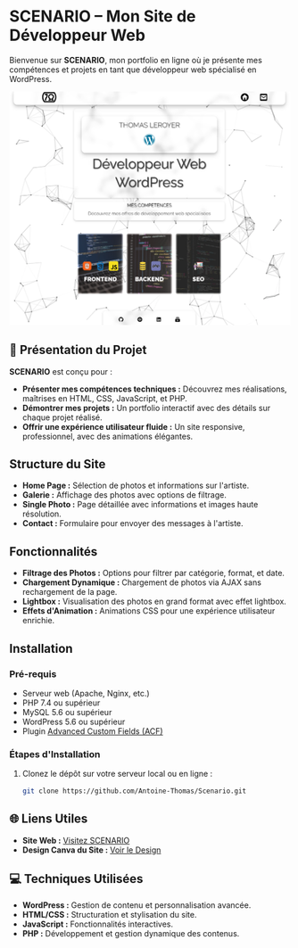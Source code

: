 # SCENARIO – Mon Site de Développeur Web

Bienvenue sur **SCENARIO**, mon portfolio en ligne où je présente mes compétences et projets en tant que développeur web spécialisé en WordPress.

![Logo de SCENARIO](https://github.com/Antoine-Thomas/scenario/blob/main/images/fondd.png)

## 🚀 Présentation du Projet

**SCENARIO** est conçu pour :
- **Présenter mes compétences techniques :** Découvrez mes réalisations, maîtrises en HTML, CSS, JavaScript, et PHP.
- **Démontrer mes projets :** Un portfolio interactif avec des détails sur chaque projet réalisé.
- **Offrir une expérience utilisateur fluide :** Un site responsive, professionnel, avec des animations élégantes.


## Structure du Site

- **Home Page :** Sélection de photos et informations sur l'artiste.
- **Galerie :** Affichage des photos avec options de filtrage.
- **Single Photo :** Page détaillée avec informations et images haute résolution.
- **Contact :** Formulaire pour envoyer des messages à l'artiste.

## Fonctionnalités

- **Filtrage des Photos :** Options pour filtrer par catégorie, format, et date.
- **Chargement Dynamique :** Chargement de photos via AJAX sans rechargement de la page.
- **Lightbox :** Visualisation des photos en grand format avec effet lightbox.
- **Effets d'Animation :** Animations CSS pour une expérience utilisateur enrichie.

## Installation

### Pré-requis

- Serveur web (Apache, Nginx, etc.)
- PHP 7.4 ou supérieur
- MySQL 5.6 ou supérieur
- WordPress 5.6 ou supérieur
- Plugin [Advanced Custom Fields (ACF)](https://wordpress.org/plugins/advanced-custom-fields/)

### Étapes d'Installation

1. Clonez le dépôt sur votre serveur local ou en ligne :
   ```bash
   git clone https://github.com/Antoine-Thomas/Scenario.git
## 🌐 Liens Utiles

- **Site Web :** [Visitez SCENARIO](https://www.scenario.searching-murphy.com/)
- **Design Canva du Site :** [Voir le Design](https://www.canva.com/design/DAGNRL8y7Ug/DCHVWggawHU_69rp-eMr-A/view?utm_content=DAGNRL8y7Ug&utm_campaign=designshare&utm_medium=link&utm_source=editor)

## 💻 Techniques Utilisées

- **WordPress :** Gestion de contenu et personnalisation avancée.
- **HTML/CSS :** Structuration et stylisation du site.
- **JavaScript :** Fonctionnalités interactives.
- **PHP :** Développement et gestion dynamique des contenus.
